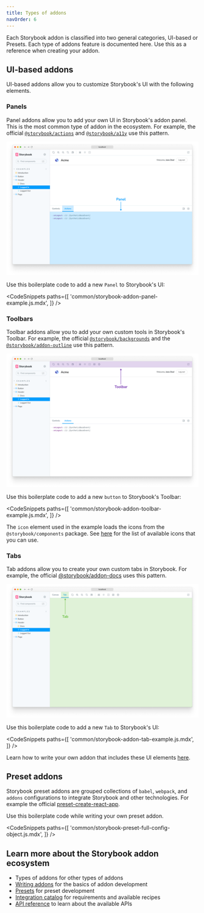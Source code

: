 ```yaml
---
title: Types of addons
navOrder: 6
---
```


Each Storybook addon is classified into two general categories, UI-based or Presets. Each type of addons feature is documented here. Use this as a reference when creating your addon.

## UI-based addons

UI-based addons allow you to customize Storybook's UI with the following elements.

### Panels

Panel addons allow you to add your own UI in Storybook's addon panel. This is the most common type of addon in the ecosystem. For example, the official [`@storybook/actions`](../06-essentials/actions.md) and [`@storybook/a11y`](https://github.com/storybookjs/storybook/tree/next/code/addons/a11y) use this pattern.

![Storybook panel](./storybook-panel.png)

Use this boilerplate code to add a new `Panel` to Storybook's UI:

<!-- prettier-ignore-start -->

<CodeSnippets
  paths={[
    'common/storybook-addon-panel-example.js.mdx',
  ]}
/>

<!-- prettier-ignore-end -->

### Toolbars

Toolbar addons allow you to add your own custom tools in Storybook's Toolbar. For example, the official [`@storybook/backgrounds`](../06-essentials/backgrounds.md) and the [`@storybook/addon-outline`](../06-essentials/measure-and-outline.md#outline-addon) use this pattern.

![Storybook toolbar addon](./storybook-toolbar.png)

Use this boilerplate code to add a new `button` to Storybook's Toolbar:

<!-- prettier-ignore-start -->

<CodeSnippets
  paths={[
    'common/storybook-addon-toolbar-example.js.mdx',
  ]}
/>

<!-- prettier-ignore-end -->

<Callout variant="info">

The `icon` element used in the example loads the icons from the `@storybook/components` package. See [here](../12-faq.md#what-icons-are-available-for-my-toolbar-or-my-addon) for the list of available icons that you can use.

</Callout>

### Tabs

Tab addons allow you to create your own custom tabs in Storybook. For example, the official [@storybook/addon-docs](../03-writing-docs/index.md) uses this pattern.

![Storybook tab addon](./storybook-tab.png)

Use this boilerplate code to add a new `Tab` to Storybook's UI:

<!-- prettier-ignore-start -->

<CodeSnippets
  paths={[
    'common/storybook-addon-tab-example.js.mdx',
  ]}
/>

<!-- prettier-ignore-end -->

<Callout variant="info">

Learn how to write your own addon that includes these UI elements [here](./writing-addons.md).

</Callout>

## Preset addons

Storybook preset addons are grouped collections of `babel`, `webpack`, and `addons` configurations to integrate Storybook and other technologies. For example the official [preset-create-react-app](https://github.com/storybookjs/presets/tree/master/packages/preset-create-react-app).

Use this boilerplate code while writing your own preset addon.

<!-- prettier-ignore-start -->

<CodeSnippets
  paths={[
    'common/storybook-preset-full-config-object.js.mdx',
  ]}
/>

<!-- prettier-ignore-end -->

## Learn more about the Storybook addon ecosystem

- Types of addons for other types of addons
- [Writing addons](./writing-addons.md) for the basics of addon development
- [Presets](./writing-presets.md) for preset development
- [Integration catalog](./integration-catalog.md) for requirements and available recipes
- [API reference](./addons-api.md) to learn about the available APIs
